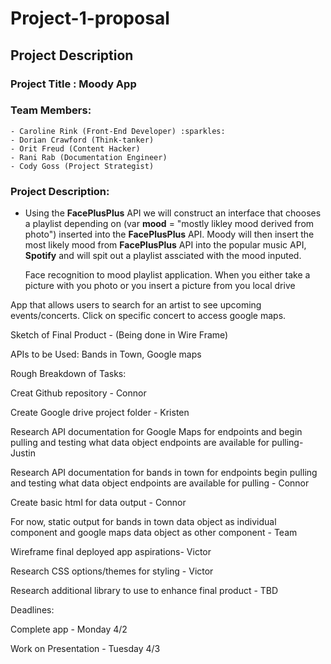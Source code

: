 #  Project-1-proposal

## Project Description

### Project Title : **Moody App**

### Team Members:

    - Caroline Rink (Front-End Developer) :sparkles: 
    - Dorian Crawford (Think-tanker)
    - Orit Freud (Content Hacker)
    - Rani Rab (Documentation Engineer)
    - Cody Goss (Project Strategist)

### Project Description:
+ Using the **FacePlusPlus** API we will construct an interface that chooses a playlist depending on (var **mood** = "mostly likley mood derived from photo") inserted into the **FacePlusPlus** API. Moody will then insert the most likely mood from **FacePlusPlus** API into the popular music API, **Spotify** and will spit out a playlist assciated with the mood inputed.
    
    
    Face recognition to mood playlist application. When you either take a picture with you photo or you insert a picture from you local drive


App that allows users to search for an artist to see upcoming events/concerts.  Click on specific concert to access google maps.

Sketch of Final Product - (Being done in Wire Frame)

APIs to be Used:
Bands in Town,
Google maps

Rough Breakdown of Tasks:

Creat Github repository - Connor

Create Google drive project folder - Kristen

Research API documentation for Google Maps for endpoints and begin pulling and testing what data object endpoints are available for pulling- Justin

Research API documentation for bands in town for endpoints begin pulling and testing what data object endpoints are available for pulling - Connor

Create basic html  for data output - Connor

For now, static output for bands in town data object as  individual component  and google maps data object as other component - Team

Wireframe final deployed app aspirations- Victor

Research CSS options/themes for styling - Victor

Research additional library to use to enhance final product - TBD

Deadlines:

Complete app - Monday 4/2

Work on Presentation - Tuesday 4/3


